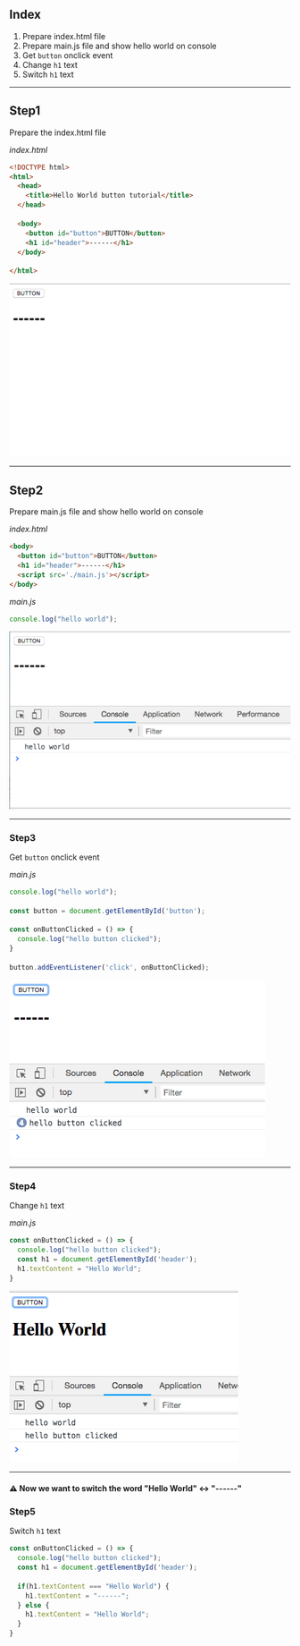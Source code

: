 ## Index

1. Prepare index.html file
2. Prepare main.js file and show hello world on console
3. Get `button` onclick event
4. Change `h1` text
5. Switch `h1` text

***

## Step1
Prepare the index.html file

_index.html_
```html
<!DOCTYPE html>
<html>
  <head>
    <title>Hello World button tutorial</title>
  </head>

  <body>
    <button id="button">BUTTON</button>
    <h1 id="header">------</h1>
  </body>

</html>
```

![img1](./img1.png "img1")

***

## Step2
Prepare main.js file and show hello world on console

_index.html_
```html
<body>
  <button id="button">BUTTON</button>
  <h1 id="header">------</h1>
  <script src='./main.js'></script>
</body>
```


_main.js_
```js
console.log("hello world");
```

![img2](./img2.png "img2")

***

### Step3
Get `button` onclick event

_main.js_
```js
console.log("hello world");

const button = document.getElementById('button');

const onButtonClicked = () => {
  console.log("hello button clicked");
}

button.addEventListener('click', onButtonClicked);
```

![img3](./img3.png "img3")

***

### Step4
Change `h1` text

_main.js_
```js
const onButtonClicked = () => {
  console.log("hello button clicked");
  const h1 = document.getElementById('header');
  h1.textContent = "Hello World";
}
```

![img4](./img4.png "img4")

***
#### ⚠️ Now we want to switch the word "Hello World" <-> "------"

### Step5
Switch `h1` text

```js
const onButtonClicked = () => {
  console.log("hello button clicked");
  const h1 = document.getElementById('header');

  if(h1.textContent === "Hello World") {
    h1.textContent = "------";
  } else {
    h1.textContent = "Hello World";
  }
}
```